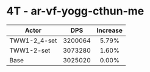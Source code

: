 # 4T - ar-vf-yogg-cthun-me
| Actor | DPS | Increase |
|---|:---:|:---:|
|TWW1-2_4-set|3200064|5.79%|
|TWW1-2-set|3073280|1.60%|
|Base|3025020|0.00%|
